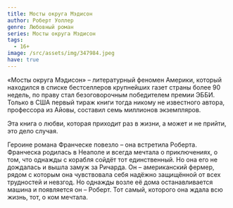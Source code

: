 ```yaml
---
title: Мосты округа Мэдисон
author: Роберт Уоллер
genre: Любовный роман
series: Мосты округа Мэдисон
tags:
  - 16+
image: /src/assets/img/347984.jpeg
have: true
---
```

«Мосты округа Мэдисон» – литературный феномен Америки, который находился в списке бестселлеров крупнейших газет страны более 90 недель, по праву стал безоговорочным победителем премии ЭББИ. Только в США первый тираж книги тогда никому не известного автора, профессора из Айовы, составил семь миллионов экземпляров.

Эта книга о любви, которая приходит раз в жизни, а может и не прийти, это дело случая.

Героине романа Франческе повезло – она встретила Роберта. Франческа родилась в Неаполе и всегда мечтала о приключениях, о том, что однажды с корабля сойдёт тот единственный. Но она его не дождалась и вышла замуж за Ричарда. Он – американский фермер, рядом с которым она чувствовала себя надёжно защищённой от всех трудностей и невзгод. Но однажды возле её дома останавливается машина и появляется он – Роберт. Тот самый, которого она ждала всю жизнь, тот, о ком мечтала.
